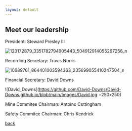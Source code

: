 ```yaml
---
layout: default
---
```


## Meet our leadership

President:
Steward Presley III

![120172879_3351782794905443_504912914055267256_n](https://user-images.githubusercontent.com/127059658/223015327-3b8ce732-df58-4069-87a9-0524e30a8c3a.jpg=250x250)



Recording Secretary:
Travis Norris

![10689761_864401003594363_235699055410247504_n](https://user-images.githubusercontent.com/127059658/223016605-50978e90-6db2-4e61-9edf-519befa6c6ec.jpg)


Financial Secretary:
David Downs 

![David_Downs](https://github.com/David-Downs/David-Downs.github.io/blob/main/Images/David.jpg =250x250)



Mine Commitee Chairman: 
Antoino Cottingham 




Safety Commitee Chairman:
Chris Kendrick 





[back](./)
